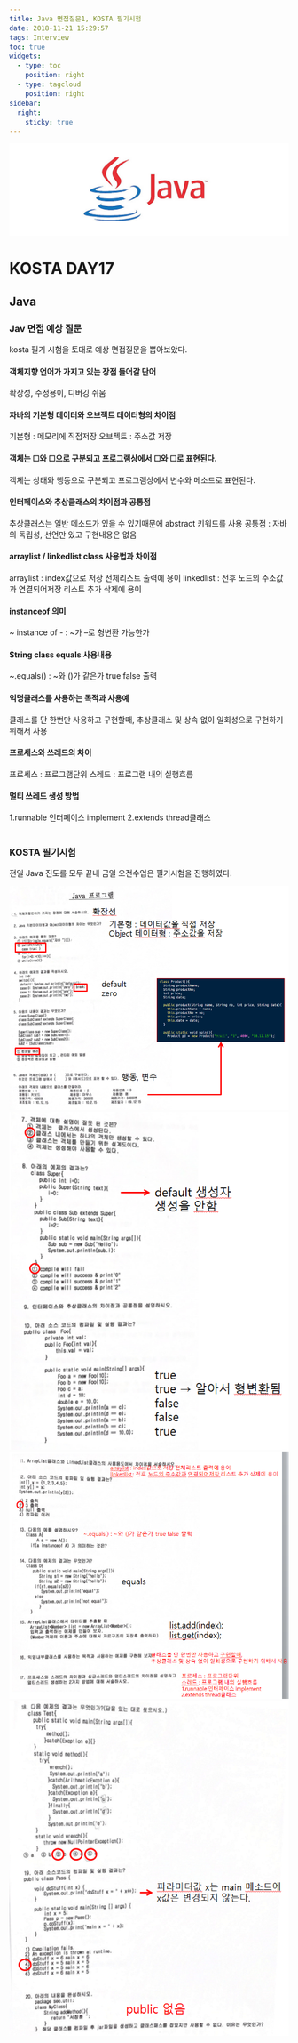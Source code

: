 ```yaml
---
title: Java 면접질문1, KOSTA 필기시험
date: 2018-11-21 15:29:57
tags: Interview
toc: true
widgets:
  - type: toc
    position: right
  - type: tagcloud
    position: right
sidebar:
  right:
    sticky: true
---
```


![Java](/images/javaimage.png)
# KOSTA DAY17
## Java
<!-- more -->
### Jav 면접 예상 질문
kosta 필기 시험을 토대로 예상 면접질문을 뽑아보았다.

#### 객체지향 언어가 가지고 있는 장점 들어갈 단어   
확장성, 수정용이, 디버깅 쉬움

#### 자바의 기본형 데이터와 오브젝트 데이터형의 차이점
기본형 : 메모리에 직접저장
오브젝트 : 주소값 저장

#### 객체는 ☐와 ☐으로 구분되고 프로그램상에서 ☐와 ☐로 표현된다.
객체는 상태와 행동으로 구분되고 프로그램상에서 변수와 메소드로 표현된다.

#### 인터페이스와 추상클래스의 차이점과 공통점
추상클래스는 일반 메소드가 있을 수 있기때문에 abstract 키워드를 사용
공통점 : 자바의 독립성, 선언만 있고 구현내용은 없음

#### arraylist / linkedlist class 사용법과 차이점
arraylist : index값으로 저장 전체리스트 출력에 용이
linkedlist : 전후 노드의 주소값과 연결되어저장 리스트 추가 삭제에 용이

#### instanceof 의미
~ instance of - : ~가 –로 형변환 가능한가


#### String class equals 사용내용
~.equals() : ~와 ()가 같은가 true false 출력

#### 익명클래스를 사용하는 목적과 사용예
클래스를 단 한번만 사용하고 구현할때, 추상클래스 및 상속 없이 일회성으로 구현하기 위해서 사용

#### 프로세스와 쓰레드의 차이
프로세스 : 프로그램단위
스레드 : 프로그램 내의 실행흐름

#### 멀티 쓰레드 생성 방법
1.runnable 인터페이스 implement
2.extends thread클래스
<br><br>

### KOSTA 필기시험
전일 Java 진도를 모두 끝내 금일 오전수업은 필기시험을 진행하였다.

![Java](/images/java/java16-01.png)
![Java](/images/java/java16-02.png)
![Java](/images/java/java16-03.png)
![Java](/images/java/java16-04.png)
<br><br>

